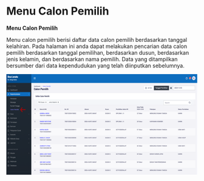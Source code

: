 # Menu Calon Pemilih

**Menu Calon Pemilih**

Menu calon pemilih berisi daftar data calon pemilih berdasarkan tanggal kelahiran. Pada halaman ini anda dapat melakukan pencarian data calon pemilih berdasarkan tanggal pemilihan, berdasarkan dusun, berdasarkan jenis kelamin, dan berdasarkan nama pemilih. Data yang ditampilkan bersumber dari data kependudukan yang telah diinputkan sebelumnya.

![](../../../.gitbook/assets/57.png)

